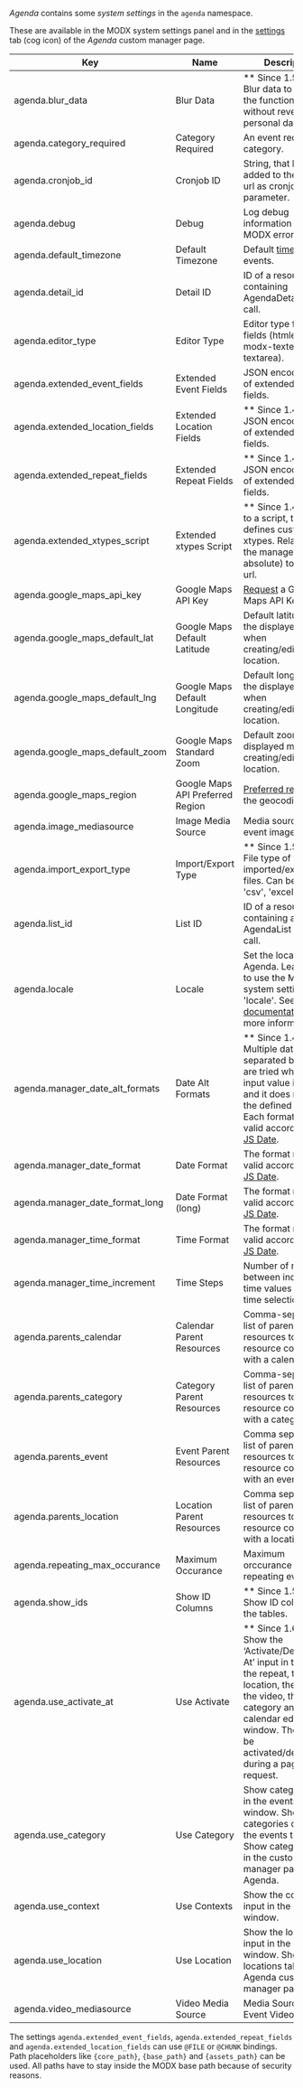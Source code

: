 _Agenda_ contains some _system settings_ in the `agenda` namespace.

These are available in the MODX system settings panel and in the
[settings](02_Custom_Manager_Page/08_Settings.md) tab (cog icon) of the _Agenda_
custom manager page.

| Key                             | Name                             | Description                                                                                                                                                                                                                                                     | Default       |
|---------------------------------|----------------------------------|-----------------------------------------------------------------------------------------------------------------------------------------------------------------------------------------------------------------------------------------------------------------|---------------|
| agenda.blur_data                | Blur Data                        | ** Since 1.5.6 ** Blur data to present the functionality without revealing personal data.                                                                                                                                                                       | No            |
| agenda.category_required        | Category Required                | An event requires a category.                                                                                                                                                                                                                                   | Yes           |
| agenda.cronjob_id               | Cronjob ID                       | String, that has to be added to the cronjob url as cronjob_id parameter.                                                                                                                                                                                        | -             |
| agenda.debug                    | Debug                            | Log debug information in the MODX error log.                                                                                                                                                                                                                    | No            |
| agenda.default_timezone         | Default Timezone                 | Default [time zone](https://www.php.net/manual/en/timezones.php) for events.                                                                                                                                                                                    | Europe/Berlin |
| agenda.detail_id                | Detail ID                        | ID of a resource containing AgendaDetail snippet call.                                                                                                                                                                                                          | -             |
| agenda.editor_type              | Editor Type                      | Editor type for text fields (htmleditor, modx-texteditor or textarea).                                                                                                                                                                                          | htmleditor    |
| agenda.extended_event_fields    | Extended Event Fields            | JSON encoded array of extended event fields.                                                                                                                                                                                                                    | -             |
| agenda.extended_location_fields | Extended Location Fields         | ** Since 1.4.0 ** JSON encoded array of extended location fields.                                                                                                                                                                                               | -             |
| agenda.extended_repeat_fields   | Extended Repeat Fields           | ** Since 1.4.0 ** JSON encoded array of extended repeat fields.                                                                                                                                                                                                 | -             |
| agenda.extended_xtypes_script   | Extended xtypes Script           | ** Since 1.4.0 ** Url to a script, that defines custom xtypes. Relative to the manager url or (if absolute) to the base url.                                                                                                                                    | -             |
| agenda.google_maps_api_key      | Google Maps API Key              | [Request](https://developers.google.com/maps/documentation/javascript/get-api-key) a Google Maps API Key.                                                                                                                                                       | -             |
| agenda.google_maps_default_lat  | Google Maps Default Latitude     | Default latitude for the displayed map when creating/editing a location.                                                                                                                                                                                        | 51.977825     |
| agenda.google_maps_default_lng  | Google Maps Default Longitude    | Default longitude for the displayed map when creating/editing a location.                                                                                                                                                                                       | 7.291066      |
| agenda.google_maps_default_zoom | Google Maps Standard Zoom        | Default zoom for the displayed map when creating/editing a location.                                                                                                                                                                                            | 9             |
| agenda.google_maps_region       | Google Maps API Preferred Region | [Preferred region](https://developers.google.com/maps/documentation/javascript/geocoding#GeocodingRegionCodes) for the geocoding result.                                                                                                                        | -             |
| agenda.image_mediasource        | Image Media Source               | Media source for event images.                                                                                                                                                                                                                                  | 1             |
| agenda.import_export_type       | Import/Export Type               | ** Since 1.5.0 ** File type of the imported/exported files. Can be set to 'csv', 'excel', 'yaml'                                                                                                                                                                | csv           |
| agenda.list_id                  | List ID                          | ID of a resource containing an AgendaList snippet call.                                                                                                                                                                                                         | -             |
| agenda.locale                   | Locale                           | Set the locale for Agenda. Leave blank to use the MODX system setting 'locale'. See [the PHP documentation](https://www.php.net/setlocale) for more information.                                                                                                | -             |
| agenda.manager_date_alt_formats | Date Alt Formats                 | ** Since 1.4.0 ** Multiple date formats separated by "&#124;" that are tried when a user input value is parsed and it does not match the defined format. Each format must be valid according to [Ext JS Date](https://docs.sencha.com/extjs/3.4.0/#!/api/Date). | (lexicon)     |
| agenda.manager_date_format      | Date Format                      | The format must be valid according to [Ext JS Date](https://docs.sencha.com/extjs/3.4.0/#!/api/Date).                                                                                                                                                           | (lexicon)     |
| agenda.manager_date_format_long | Date Format (long)               | The format must be valid according to [Ext JS Date](https://docs.sencha.com/extjs/3.4.0/#!/api/Date).                                                                                                                                                           | (lexicon)     |
| agenda.manager_time_format      | Time Format                      | The format must be valid according to [Ext JS Date](https://docs.sencha.com/extjs/3.4.0/#!/api/Date).                                                                                                                                                           | (lexicon)     |
| agenda.manager_time_increment   | Time Steps                       | Number of minutes between individual time values in the time selection field.                                                                                                                                                                                   | 15            |
| agenda.parents_calendar         | Calendar Parent Resources        | Comma-separated list of parent resources to select a resource connected with a calendar.                                                                                                                                                                        | -             |
| agenda.parents_category         | Category Parent Resources        | Comma-separated list of parent resources to select a resource connected with a category.                                                                                                                                                                        | -             |
| agenda.parents_event            | Event Parent Resources           | Comma separated list of parent resources to select a resource connected with an event.                                                                                                                                                                          | -             |
| agenda.parents_location         | Location Parent Resources        | Comma separated list of parent resources to select a resource connected with a location.                                                                                                                                                                        | -             |
| agenda.repeating_max_occurance  | Maximum Occurance                | Maximum orccurance of repeating events.                                                                                                                                                                                                                         | 100           |
| agenda.show_ids                 | Show ID Columns                  | ** Since 1.5.5 ** Show ID columns in the tables.                                                                                                                                                                                                                | No            |
| agenda.use_activate_at          | Use Activate                     | ** Since 1.6.0 ** Show the ‘Activate/Deactivate At’ input in the event, the repeat, the location, the image, the video, the category and the calendar edit window. The data will be activated/deactivated during a page request.                                | No            |
| agenda.use_category             | Use Category                     | Show category entry in the events editing window. Show categories column in the events table. Show categories tab in the custom manager page of Agenda.                                                                                                         | Yes           |
| agenda.use_context              | Use Contexts                     | Show the context input in the event edit window.                                                                                                                                                                                                                | Yes           |
| agenda.use_location             | Use Location                     | Show the location input in the event edit window. Show the locations tab in the Agenda custom manager page.                                                                                                                                                     | Yes           |
| agenda.video_mediasource        | Video Media Source               | Media Source for Event Videos.                                                                                                                                                                                                                                  | 1             |

The settings `agenda.extended_event_fields`, `agenda.extended_repeat_fields` and
`agenda.extended_location_fields` can use `@FILE` or `@CHUNK` bindings. Path
placeholders like `{core_path}`, `{base_path}` and `{assets_path}` can be used.
All paths have to stay inside the MODX base path because of security reasons.
